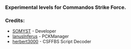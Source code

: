 ### Experimental levels for Commandos Strike Force.
### Credits:
- [SOMYST](https://github.com/SOMYST13) - Developer
- [IanusInferus](https://github.com/IanusInferus) - PCKManager
- [herbert3000](https://github.com/herbert3000) - CSFFBS Script Decoder
